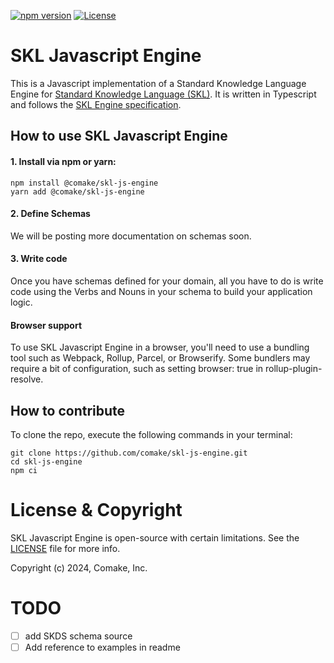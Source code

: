 [![npm version](https://badge.fury.io/js/@comake%2Fskl-js-engine.svg)](https://badge.fury.io/js/@comake%2Fskl-js-engine) [![License](https://img.shields.io/badge/License-BSD_4--Clause-blue.svg)](https://spdx.org/licenses/BSD-4-Clause.html)

# SKL Javascript Engine

This is a Javascript implementation of a Standard Knowledge Language Engine for [Standard Knowledge Language (SKL)](https://www.comake.io/skl). It is written in Typescript and follows the [SKL Engine specification](https://docs.standardknowledge.com/get-started/engine).


## How to use SKL Javascript Engine

#### 1. Install via npm or yarn:

```shell
npm install @comake/skl-js-engine
yarn add @comake/skl-js-engine
```

#### 2. Define Schemas

We will be posting more documentation on schemas soon.

#### 3. Write code

Once you have schemas defined for your domain, all you have to do is write code using the Verbs and Nouns in your schema to build your application logic.

#### Browser support
To use SKL Javascript Engine in a browser, you'll need to use a bundling tool such as Webpack, Rollup, Parcel, or Browserify. Some bundlers may require a bit of configuration, such as setting browser: true in rollup-plugin-resolve.

## How to contribute

To clone the repo, execute the following commands in your terminal:
```shell
git clone https://github.com/comake/skl-js-engine.git
cd skl-js-engine
npm ci
```

# License & Copyright

SKL Javascript Engine is open-source with certain limitations. See the [LICENSE](LICENSE) file for more info.

Copyright (c) 2024, Comake, Inc.

# TODO

- [ ] add SKDS schema source
- [ ] Add reference to examples in readme
